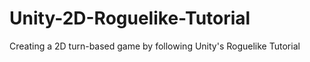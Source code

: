 # Unity-2D-Roguelike-Tutorial
Creating a 2D turn-based game by following Unity's Roguelike Tutorial
